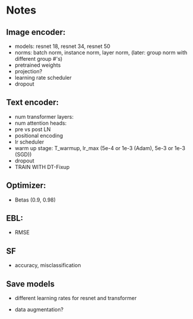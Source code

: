 # Notes

## Image encoder:
- models: resnet 18, resnet 34, resnet 50
- norms: batch norm, instance norm, layer norm, (later: group norm with different group #'s)
- pretrained weights
- projection?
- learning rate scheduler
- dropout

## Text encoder:
- num transformer layers:
- num attention heads:
- pre vs post LN
- positional encoding
- lr scheduler 
- warm up stage: T_warmup, lr_max (5e-4 or 1e-3 (Adam), 5e-3 or 1e-3 (SGD))
- dropout
- TRAIN WITH DT-Fixup

## Optimizer:
- Betas (0.9, 0.98)

## EBL:
- RMSE

## SF
- accuracy, misclassification

## Save models

- different learning rates for resnet and transformer

- data augmentation?